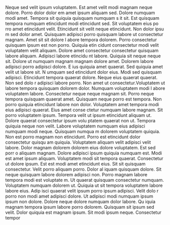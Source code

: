 Neque sed velit ipsum voluptatem. Est amet velit modi magnam neque dolore. Porro dolor dolor
em amet ipsum aliquam sed. Dolore numquam modi amet. Tempora sit quiquia quisquam numquam s
it sit. Est quisquam tempora numquam etincidunt modi etincidunt sed. Sit voluptatem eius po
rro amet etincidunt velit. Etincidunt sit velit neque etincidunt. Non dolor ipsu
m sed dolor amet. Quisquam adipisci porro quisquam labore ut consectetur magnam.  Amet sit sit dolore l
abore tempora dolorem. Porro consectetur quisquam ipsum est non porro. Quiquia etin
cidunt consectetur modi velit voluptatem velit aliquam. Dolore amet consectetur consectetur quisquam labore aliquam. Adipisci labore etincidu
nt labore. Quiquia sit neque neque sit.  Dolore ut numquam magnam magnam dolore amet. Dolorem labore adipisci porro adipisci dolore. E
ius quiquia amet quaerat. Sed quiquia amet velit ut labore sit. N
umquam sed etincidunt dolor eius. Modi sed quisquam adipisci. Etincidunt tempora quaerat dolore. Neque eius quaerat quaerat. Non sed dolo
r adipisci labore porro. Non amet ut consectetur.Voluptatem ut labore tempora quisquam dolorem dolor. Numquam voluptatem modi l
abore voluptatem labore. Consectetur neque neque magnam sit. Porro neque tempora quisquam quaerat amet. Quisquam neque
 porro est tempora. Non porro quiquia etincidunt labore non dolor. Voluptatem amet tempora modi eius adipisci quaerat. Eius amet conse
ctetur numquam labore magnam. Sit porro voluptatem ipsum.  Tempora velit ut ipsum etincidunt aliquam ut. Dolore quaerat consectetur ipsum volu
ptatem quaerat non ut. Tempora quiquia neque non velit. Labore voluptatem numquam eius adipisci numquam modi neque. Quisquam numqua
m dolorem voluptatem quiquia. Non est porro magnam non etincidunt. Porro est etincidunt dolor consectetur quisqu
am quiquia. Voluptatem aliquam velit adipisci velit labore. Dolor magnam dolorem dolorem eius dolore voluptatem.  Est sed porr
o aliquam magnam. Dolore adipisci ipsum quiquia numquam est. Modi est amet ipsum aliquam. Voluptatem modi sit tempora quaerat. Consectetur
 ut dolore ipsum. Est est modi amet etincidunt eius.  Sit sit quisquam consectetur. Velit porro aliquam porro. Dolor al
iquam quisquam dolore. Sit neque quisquam labore dolorem adipisci non. Porro magnam labore tempora modi est voluptate
m.  Ut quaerat quisquam consectetur numquam. Voluptatem numquam dolorem ut. Quiquia ut sit tempora voluptatem labore labore eius. Adip
isci quaerat velit ipsum porro ipsum adipisci. Velit dolo
r porro non modi amet adipisci dolore.  Ut adipisci modi numquam ipsum ipsum non dolore. Dolore neque dolore numquam dolor labore. Qu
iquia magnam tempora ipsum labore porro dolorem. Quisquam sit ipsum sed velit. Dolor quiquia est magnam ipsum. Sit modi ipsum neque. Consectetur tempor
